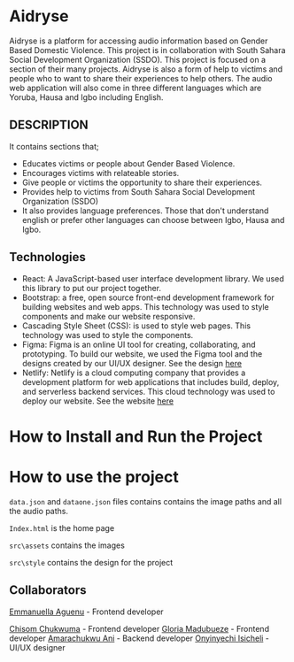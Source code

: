 # Aidryse

Aidryse is a platform for accessing audio information based on Gender Based Domestic Violence. This project is in collaboration with South Sahara Social Development Organization (SSDO). This project is focused on a section of their many projects. Aidryse is also a form of help to victims and people who to want to share their experiences to help others. The audio web application will also come in three different languages which are Yoruba, Hausa and Igbo including English.

## DESCRIPTION

It contains sections that;

- Educates victims or people about Gender Based Violence.
- Encourages victims with relateable stories.
- Give people or victims the opportunity to share their experiences.
- Provides help to victims from South Sahara Social Development Organization (SSDO)
- It also provides language preferences. Those that don't understand english or prefer other languages can choose between Igbo, Hausa and Igbo.

## Technologies

- React: A JavaScript-based user interface development library. We used this library to put our project together.
- Bootstrap: a free, open source front-end development framework for building websites and web apps. This technology was used to style components and make our website responsive.
- Cascading Style Sheet (CSS): is used to style web pages. This technology was used to style the components.
- Figma: Figma is an online UI tool for creating, collaborating, and prototyping. To build our website, we used the Figma tool and the designs created by our UI/UX designer. See the design [here](https://www.figma.com/file/TIu5Qiin1HmEDP6dxsnFmi/Shecode?node-id=0%3A1)
- Netlify: Netlify is a cloud computing company that provides a development platform for web applications that includes build, deploy, and serverless backend services. This cloud technology was used to deploy our website. See the website [here](https://aidryse.netlify.app/)

# How to Install and Run the Project

# How to use the project

`data.json` and `dataone.json` files contains contains the image paths and all the audio paths.

`Index.html` is the home page

`src\assets` contains the images

`src\style` contains the design for the project

## Collaborators

[Emmanuella Aguenu](https://github.com/thee-emmanuella) - Frontend developer

[Chisom Chukwuma](https://github.com/DevZibah) - Frontend developer
[Gloria Madubueze](https://github.com/Glorypaul-pixel) - Frontend developer
[Amarachukwu Ani](https://github.com/amitech20) - Backend developer
[Onyinyechi Isicheli]() - UI/UX designer
